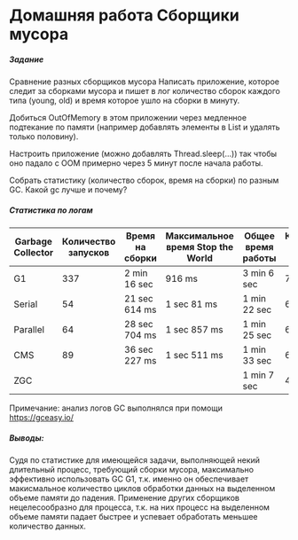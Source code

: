 # Домашняя работа Сборщики мусора

##### Задание

Сравнение разных сборщиков мусора
Написать приложение, которое следит за сборками мусора и пишет в лог количество сборок каждого типа
(young, old) и время которое ушло на сборки в минуту.

Добиться OutOfMemory в этом приложении через медленное подтекание по памяти
(например добавлять элементы в List и удалять только половину).

Настроить приложение (можно добавлять Thread.sleep(...)) так чтобы оно падало
с OOM примерно через 5 минут после начала работы.

Собрать статистику (количество сборок, время на сборки) по разным GC.
Какой gc лучше и почему?

##### Статистика по логам

| Garbage Collector     | Количество запусков   | Время на сборки  | Максимальное время Stop the World | Общее время работы  | Количество циклов по данным |
|-------------|---------|----------------|----------|----------|----------|
| G1          | 337 | 2 min 16 sec | 	916 ms | 3 min 6 sec | 7353311 |
| Serial      | 54 | 	21 sec 614 ms | 1 sec 81 ms | 1 min 22 sec | 6230317 |
| Parallel    | 64 | 	28 sec 704 ms | 1 sec 857 ms | 1 min 25 sec | 6230317 |
| CMS         | 89 | 36 sec 227 ms | 	1 sec 511 ms | 1 min 33 sec | 6230317 |
| ZGC         | | | | 1 min 7 sec | 4153545 |

Примечание: анализ логов GC выполнялся при помощи https://gceasy.io/
 
##### Выводы:
Судя по статистике для имеющейся задачи, выполняющей некий длительный процесс, требующий сборки мусора, максимально эффективно использовать GC G1, т.к. именно он обеспечивает макисмальное количество циклов обработки данных на выделенном объеме памяти до падения. Применение других сборщиков нецелесообразно для процесса, т.к. на них процесс на выделенном объеме памяти падает быстрее и успевает обработать меньшее количество данных.